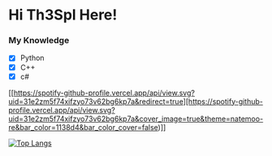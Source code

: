 # Hi Th3Spl Here!

### My Knowledge
- [x] Python
- [x] C++
- [x] c#

[[https://spotify-github-profile.vercel.app/api/view.svg?uid=31e2zm5f74xifzyo73v62bg6kp7a&redirect=true][https://spotify-github-profile.vercel.app/api/view.svg?uid=31e2zm5f74xifzyo73v62bg6kp7a&cover_image=true&theme=natemoo-re&bar_color=1138d4&bar_color_cover=false)]]


[![Top Langs](https://github-readme-stats.vercel.app/api/top-langs/?username=th3spl&layout=compact)](https://github.com/anuraghazra/github-readme-stats)
